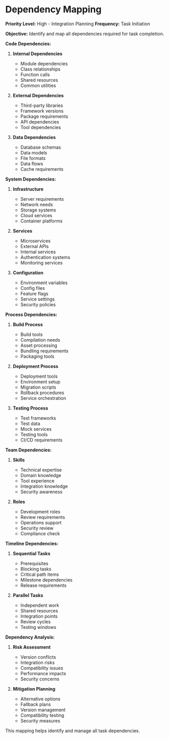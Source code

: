 # Dependency Mapping

**Priority Level:** High - Integration Planning
**Frequency:** Task Initiation

**Objective:** Identify and map all dependencies required for task completion.

**Code Dependencies:**

1. **Internal Dependencies**

   - Module dependencies
   - Class relationships
   - Function calls
   - Shared resources
   - Common utilities

2. **External Dependencies**

   - Third-party libraries
   - Framework versions
   - Package requirements
   - API dependencies
   - Tool dependencies

3. **Data Dependencies**
   - Database schemas
   - Data models
   - File formats
   - Data flows
   - Cache requirements

**System Dependencies:**

1. **Infrastructure**

   - Server requirements
   - Network needs
   - Storage systems
   - Cloud services
   - Container platforms

2. **Services**

   - Microservices
   - External APIs
   - Internal services
   - Authentication systems
   - Monitoring services

3. **Configuration**
   - Environment variables
   - Config files
   - Feature flags
   - Service settings
   - Security policies

**Process Dependencies:**

1. **Build Process**

   - Build tools
   - Compilation needs
   - Asset processing
   - Bundling requirements
   - Packaging tools

2. **Deployment Process**

   - Deployment tools
   - Environment setup
   - Migration scripts
   - Rollback procedures
   - Service orchestration

3. **Testing Process**
   - Test frameworks
   - Test data
   - Mock services
   - Testing tools
   - CI/CD requirements

**Team Dependencies:**

1. **Skills**

   - Technical expertise
   - Domain knowledge
   - Tool experience
   - Integration knowledge
   - Security awareness

2. **Roles**
   - Development roles
   - Review requirements
   - Operations support
   - Security review
   - Compliance check

**Timeline Dependencies:**

1. **Sequential Tasks**

   - Prerequisites
   - Blocking tasks
   - Critical path items
   - Milestone dependencies
   - Release requirements

2. **Parallel Tasks**
   - Independent work
   - Shared resources
   - Integration points
   - Review cycles
   - Testing windows

**Dependency Analysis:**

1. **Risk Assessment**

   - Version conflicts
   - Integration risks
   - Compatibility issues
   - Performance impacts
   - Security concerns

2. **Mitigation Planning**
   - Alternative options
   - Fallback plans
   - Version management
   - Compatibility testing
   - Security measures

This mapping helps identify and manage all task dependencies.

